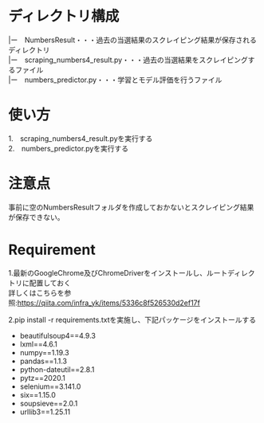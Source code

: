 # ディレクトリ構成
 
|ー　NumbersResult・・・過去の当選結果のスクレイピング結果が保存されるディレクトリ     
|ー　scraping_numbers4_result.py・・・過去の当選結果をスクレイピングするファイル  
|ー　numbers_predictor.py・・・学習とモデル評価を行うファイル
 
# 使い方
 
1.　scraping_numbers4_result.pyを実行する  
2.　numbers_predictor.pyを実行する
 
# 注意点
 
事前に空のNumbersResultフォルダを作成しておかないとスクレイピング結果が保存できない。
 
# Requirement

1.最新のGoogleChrome及びChromeDriverをインストールし、ルートディレクトリに配置しておく  
詳しくはこちらを参照:https://qiita.com/infra_yk/items/5336c8f526530d2ef17f

2.pip install -r requirements.txtを実施し、下記パッケージをインストールする 
* beautifulsoup4==4.9.3  
* lxml==4.6.1  
* numpy==1.19.3  
* pandas==1.1.3  
* python-dateutil==2.8.1  
* pytz==2020.1  
* selenium==3.141.0  
* six==1.15.0  
* soupsieve==2.0.1  
* urllib3==1.25.11  
